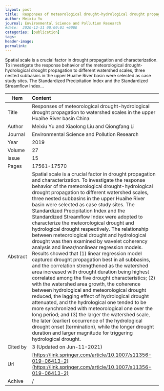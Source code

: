 ```yaml
---
layout: post
title:  Responses of meteorological drought-hydrological drought propagation to watershed scales in the upper Huaihe River basin China
author: Meixiu Yu
journal: Environmental Science and Pollution Research
#date:  2020-12-31 00:00:01 +0000
categories: [publication]
tags: 
header-image: 
permalink: 
---
```

Spatial scale is a crucial factor in drought propagation and characterization. To investigate the response behavior of the meteorological drought-hydrological drought propagation to different watershed scales, three nested subbasins in the upper Huaihe River basin were selected as case study sites. The Standardized Precipitation Index and the Standardized Streamflow Index...
<!--the above is the excerpt-->
<!--more-->
<!--the following is the text-->


| Item           | Content    |
| ---------------|:------------|
| Title          | Responses of meteorological drought-hydrological drought propagation to watershed scales in the upper Huaihe River basin China     |
| Author         | Meixiu Yu and Xiaolong Liu and Qiongfang Li    |
| Journal        | Environmental Science and Pollution Research   |
| Year           | 2019      |
| Volume         | 27	   |
| Issue          | 15	   |
| Pages          | 17561-17570	   |
| Abstract       | Spatial scale is a crucial factor in drought propagation and characterization. To investigate the response behavior of the meteorological drought-hydrological drought propagation to different watershed scales, three nested subbasins in the upper Huaihe River basin were selected as case study sites. The Standardized Precipitation Index and the Standardized Streamflow Index were adopted to characterize the meteorological drought and hydrological drought respectively. The relationship between meteorological drought and hydrological drought was then examined by wavelet coherency analysis and linear/nonlinear regression models. Results showed that (1) linear regression model captured drought propagation best in all subbasins, and the correlation strengthened as the watershed area increased with drought duration being highest correlated among the five drought characteristics; (2) with the watershed area growth, the coherence between hydrological and meteorological drought reduced, the lagging effect of hydrological drought attenuated, and the hydrological one tended to be more synchronized with meteorological one over the long period; and (3) the larger the watershed scale, the later (earlier) occurrence of the hydrological drought onset (termination), while the longer drought duration and larger magnitude for triggering hydrological drought.	 |
| Cited by    | 3 (Updated on Jun-11-2021)   |
| Url  					 | [https://link.springer.com/article/10.1007/s11356-019-06413-2](https://link.springer.com/article/10.1007/s11356-019-06413-2)		   |
| Achive 	       | /		 |

